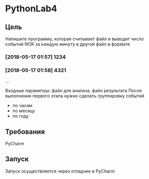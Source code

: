# PythonLab4

## Цель
Напишите программу, которая считывает файл
и выводит число событий NOK за каждую минуту в другой файл в формате
### [2018-05-17 01:57] 1234
### [2018-05-17 01:58] 4321
...

Входные параметры: файл для анализа, файл результата
После выполнения первого этапа нужно сделать группировку событий
- по часам
- по месяцу
- по году


## Требования
PyCharm

## Запуск
Запуск осуществляется через отладчик в PyCharm
